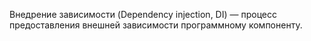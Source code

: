 Внедрение зависимости (Dependency injection, DI) — процесс предоставления внешней зависимости программному компоненту. 


